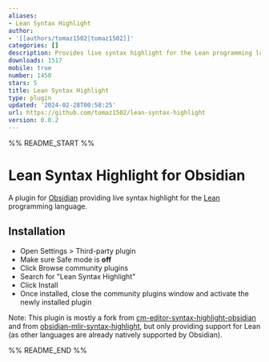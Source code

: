 ```yaml
---
aliases:
- Lean Syntax Highlight
author:
- '[[authors/tomaz1502|tomaz1502]]'
categories: []
description: Provides live syntax highlight for the Lean programming language
downloads: 1517
mobile: true
number: 1450
stars: 5
title: Lean Syntax Highlight
type: plugin
updated: '2024-02-28T00:58:25'
url: https://github.com/tomaz1502/lean-syntax-highlight
version: 0.0.2
---
```


%% README_START %%

# Lean Syntax Highlight for Obsidian

A plugin for [Obsidian](https://obsidian.md) providing live syntax highlight for the [Lean](https://lean-lang.org/) programming language.

## Installation

- Open Settings > Third-party plugin
- Make sure Safe mode is **off**
- Click Browse community plugins
- Search for "Lean Syntax Highlight"
- Click Install
- Once installed, close the community plugins window and activate the newly installed plugin

Note: This plugin is mostly a fork from [cm-editor-syntax-highlight-obsidian](https://github.com/deathau/cm-editor-syntax-highlight-obsidian) and from [obsidian-mlir-syntax-highlight](https://github.com/Lewuathe/obsidian-mlir-syntax-highlight),
but only providing support for Lean (as other languages are already natively supported by Obsidian).


%% README_END %%